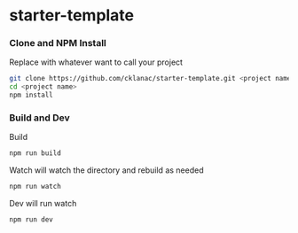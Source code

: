 # starter-template

### Clone and NPM Install
Replace <project name> with whatever want to call your project
``` bash
git clone https://github.com/cklanac/starter-template.git <project name>
cd <project name>
npm install
```

### Build and Dev
Build
``` bash
npm run build
```

Watch will watch the directory and rebuild as needed
``` bash
npm run watch
```

Dev will run watch
``` bash
npm run dev
```
